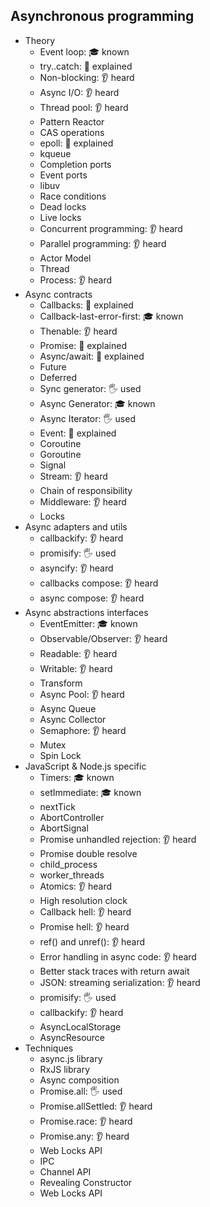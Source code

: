 ## Asynchronous programming

- Theory
  - Event loop: 🎓 known
  - try..catch: 🙋 explained
  - Non-blocking: 👂 heard
  - Async I/O: 👂 heard
  - Thread pool: 👂 heard
  - Pattern Reactor
  - CAS operations
  - epoll: 🙋 explained
  - kqueue
  - Completion ports
  - Event ports
  - libuv
  - Race conditions
  - Dead locks
  - Live locks
  - Concurrent programming: 👂 heard
  - Parallel programming: 👂 heard
  - Actor Model
  - Thread
  - Process: 👂 heard
- Async contracts
  - Callbacks: 🙋 explained
  - Callback-last-error-first: 🎓 known
  - Thenable: 👂 heard
  - Promise: 🙋 explained
  - Async/await: 🙋 explained
  - Future
  - Deferred
  - Sync generator: 🖐️ used
  - Async Generator: 🎓 known
  - Async Iterator: 🖐️ used
  - Event: 🙋 explained
  - Coroutine
  - Goroutine
  - Signal
  - Stream: 👂 heard
  - Chain of responsibility
  - Middleware: 👂 heard
  - Locks
- Async adapters and utils
  - callbackify: 👂 heard
  - promisify: 🖐️ used
  - asyncify: 👂 heard
  - callbacks compose: 👂 heard
  - async compose: 👂 heard
- Async abstractions interfaces
  - EventEmitter: 🎓 known
  - Observable/Observer: 👂 heard
  - Readable: 👂 heard
  - Writable: 👂 heard
  - Transform
  - Async Pool: 👂 heard
  - Async Queue
  - Async Collector
  - Semaphore: 👂 heard
  - Mutex
  - Spin Lock
- JavaScript & Node.js specific
  - Timers: 🎓 known
  - setImmediate: 🎓 known
  - nextTick
  - AbortController
  - AbortSignal
  - Promise unhandled rejection: 👂 heard
  - Promise double resolve
  - child_process
  - worker_threads
  - Atomics: 👂 heard
  - High resolution clock
  - Callback hell: 👂 heard
  - Promise hell: 👂 heard
  - ref() and unref(): 👂 heard
  - Error handling in async code: 👂 heard
  - Better stack traces with return await
  - JSON: streaming serialization: 👂 heard
  - promisify: 🖐️ used
  - callbackify: 👂 heard
  - AsyncLocalStorage
  - AsyncResource
- Techniques
  - async.js library
  - RxJS library
  - Async composition
  - Promise.all: 🖐️ used
  - Promise.allSettled: 👂 heard
  - Promise.race: 👂 heard
  - Promise.any: 👂 heard
  - Web Locks API
  - IPC
  - Channel API
  - Revealing Constructor
  - Web Locks API

